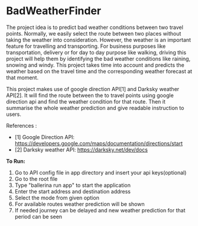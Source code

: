 # BadWeatherFinder
The project idea is to predict bad weather conditions between two travel points.
Normally, we easily select the route between two places without taking the weather into consideration. 
However, the weather is an important feature for travelling and transporting.
For business purposes like transportation, delivery or for day to day purpose like walking, driving this project will help them by identifying the bad weather conditions like raining, snowing and windy. This project takes time into account and predicts the weather based on the travel time and the corresponding weather forecast at that moment.

This project makes use of google direction API[1] and Darksky weather API[2]. It will find the route between the to
travel points using google direction api and find the weather condition for that route. 
Then it summarise the whole weather prediction and give readable instruction to users. 

References : 
* [1] Google Direction API: https://developers.google.com/maps/documentation/directions/start
* [2] Darksky weather API: https://darksky.net/dev/docs

**To Run:**
1. Go to API config file in app directory and insert your api keys(optional)
2. Go to the root file
3. Type "ballerina run app" to start the application
4. Enter the start address and destination address
5. Select the mode from given option
6. For available routes weather prediction will be shown
7. If needed journey can be delayed and new weather prediction for that period can be seen



